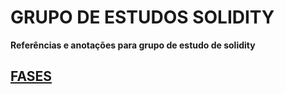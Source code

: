 #  GRUPO DE ESTUDOS SOLIDITY

**Referências e anotações para grupo de estudo de solidity** 

 ##  [FASES](fases.md)
